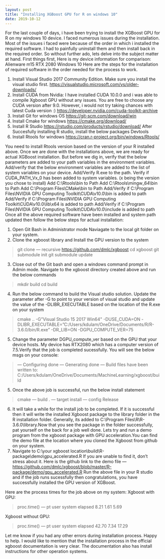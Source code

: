 ```yaml
---
layout: post
title: "Installing XGBoost GPU for R on windows 10"
date: 2019-10-12
---
```


For the last couple of days, i have been trying to install the XGBoost GPU for R on my windows 10 device. I faced numerous issues during the installation. Most of the issues i faced were because of the order in which i installed the required software. I had to painfully uninstall them and then install back in the required order. So without further ado, lets delve into the subject matter at hand.
First things first, Here is my device information for comparison:
Alienware m15
RTX 2080
Windows 10
Here are the steps for the installation of required software in the order needed for the process to work.
1. Install Visual Studio 2017 Community Edition. Make sure you install the visual studio first.
https://visualstudio.microsoft.com/vs/older-downloads/
2. Install CUDA from Nvidia: I have installed CUDA 10.0.0 and i was able to compile Xgboost GPU without any issues. You are free to choose any CUDA version after 9.0. However, i would not try taking chances with latest Cuda version :)
https://developer.nvidia.com/cuda-toolkit-archive
3. Install Git for windows OS
https://git-scm.com/download/win
4. Install Cmake for windows
https://cmake.org/download/
5. Install R Studio
https://rstudio.com/products/rstudio/download/
After Succesfully installing R studio, install the below packages
Devtools
6. Install Rtools for windows
https://cran.r-project.org/bin/windows/Rtools/

You need to install Rtools version based on the version of your R installed above.
Once we are done with the installations above, we are ready for actual XGBoost installation. But before we dig in, verify that the below parameters are added to your path variables in the environment variables.
Add/verify that the below environment variables are added to the list of system variables on your device.
Add/Verify R.exe to the path.
Verify if CUDA_PATH_Vx_0 has been added to system variables. (x being the version you chose to install)
Add C:\Rtools\bin to Path
Add C:\Rtools\mingw_64\bin to Path
Add C:\Program Files\CMake\bin to Path
Add/Verify if C:\Program Files\NVIDIA GPU Computing Toolkit\CUDA\v10.0\bin is added to path
Add/Verify if C:\Program Files\NVIDIA GPU Computing Toolkit\CUDA\v10.0\lib\x64 is added to path
Add/Verify if C:\Program Files\NVIDIA GPU Computing Toolkit\CUDA\v10.0\include is added to path
Once all the above required software have been installed and system path updated then follow the below steps for actual installation:
1. Open Git Bash in Administrator mode
Naviagate to the local git folder on your system.
2. Clone the xgboost library and Install the GPU version to the system
>git clone — recursive https://github.com/dmlc/xgboost
>cd xgboost
>git submodule init
>git submodule update
3. Close out of the Git bash and open a windows command prompt in Admin mode. Navigate to the xgboost directory created above and run the below commands
>mkdir build
>cd build
4. Run the below command to build the Visual studio solution. Update the parameter after -G to point to your version of visual studio and update the value of the -DLIBR_EXECUTABLE based on the location of the R.exe on your system
>cmake .. -G”Visual Studio 15 2017 Win64" -DUSE_CUDA=ON -DLIBR_EXECUTABLE=”C:/Users/kdulam/OneDrive/Documents/R/R-3.6.0/bin/R.exe” -DR_LIB=ON -DGPU_COMPUTE_VER=75
5. Change the parameter DGPU_compute_ver based on the GPU that your device hosts. My device has RTX2080 which has a computer version of 7.5.Verify that the job is completed sucessfully. You will see the below msgs on your console:
>— Configuring done
>— Generating done
>— Build files have been written to: C:/Users/kdulam/OneDrive/Documents/MachineLearning/xgboost/build
5. Once the above job is successful, run the below install statement
>cmake — build . — target install — config Release
6. It will take a while for the install job to be completed. If it is successful then it will write the installed Xgboost package to the library folder in the R installation folder. Generally, its added to C:\Program Files\R\R-3.6.0\library.Now that you see the package in the folder successfully, pat yourself on the back for a job well done. Lets try and run a demo program from the xgboost package with GPU acceleration.You can find the demo file at the location where you cloned the Xgboost from github on your system.
7. Navigate to C:\your xgboost location\build\R-package\demo\gpu_accelerated.R
If you are unable to find it, don’t stress about it. Here is the github link to the demo file — https://github.com/dmlc/xgboost/blob/master/R-package/demo/gpu_accelerated.R
Run the above file in your R studio and if the job runs sucessfully then congratulations, you have successfully installed the GPU version of XGBoost.

Here are the process times for the job above on my system:
Xgboost with GPU:

> proc.time() — pt
user system elapsed
8.21 1.61 5.69

Xgboost without GPU:
> proc.time() — pt
user system elapsed
42.70 7.34 17.29

Let me know if you had any other errors during installation process. Happy to help. I would like to mention that the installation process in the official xgboost documentation is very clear. The documentation also has install instructions for other operation systems.
